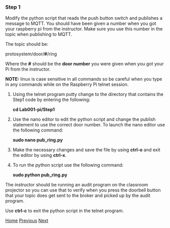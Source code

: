 ### Step 1

Modify the python script that reads the push button switch and publishes a message to MQTT.  You should have been given a number when you got your raspberry pi from the instructor.  Make sure you use this number in the topic when publishing to MQTT.  

The topic should be:

protosystem/door/**#**/ring

Where the **#** should be the **door number** you were given when you got your Pi from the instructor.

**NOTE:** linux is case sensitive in all commands so be careful when you type in any commands while on the Raspberry Pi telnet session.


1. Using the telnet program putty change to the directory that contains the Step1 code by entering the following:

	**cd Lab001-pi/Step1**

2. Use the nano editor to edit the python script and change the publish statement to use the correct door number.  To launch the nano editor use the following command:

	**sudo nano pub_ring.py**


3. Make the necessary changes and save the file by using **ctrl-o** and exit the editor by using **ctrl-x**. 

4. To run the python script use the following command:

	**sudo python pub_ring.py**


The instructor should be running an audit program on the classroom projector so you can use that to verify when you press the doorbell button that your topic does get sent to the broker and picked up by the audit program.

Use **ctrl-c** to exit the python script in the telnet program. 

[Home](README.md) [Previous](GettingStarted.md) [Next](Step2.md)